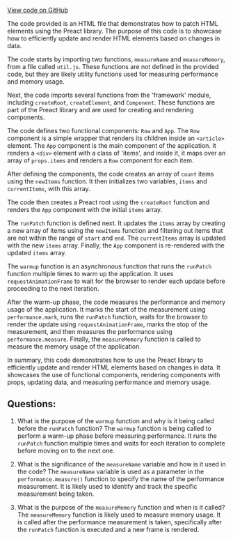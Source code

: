 [View code on GitHub](https://github.com/preactjs/preact/benches/src/filter_list.html)

The code provided is an HTML file that demonstrates how to patch HTML elements using the Preact library. The purpose of this code is to showcase how to efficiently update and render HTML elements based on changes in data.

The code starts by importing two functions, `measureName` and `measureMemory`, from a file called `util.js`. These functions are not defined in the provided code, but they are likely utility functions used for measuring performance and memory usage.

Next, the code imports several functions from the 'framework' module, including `createRoot`, `createElement`, and `Component`. These functions are part of the Preact library and are used for creating and rendering components.

The code defines two functional components: `Row` and `App`. The `Row` component is a simple wrapper that renders its children inside an `<article>` element. The `App` component is the main component of the application. It renders a `<div>` element with a class of 'items', and inside it, it maps over an array of `props.items` and renders a `Row` component for each item.

After defining the components, the code creates an array of `count` items using the `newItems` function. It then initializes two variables, `items` and `currentItems`, with this array.

The code then creates a Preact root using the `createRoot` function and renders the `App` component with the initial `items` array.

The `runPatch` function is defined next. It updates the `items` array by creating a new array of items using the `newItems` function and filtering out items that are not within the range of `start` and `end`. The `currentItems` array is updated with the new `items` array. Finally, the `App` component is re-rendered with the updated `items` array.

The `warmup` function is an asynchronous function that runs the `runPatch` function multiple times to warm up the application. It uses `requestAnimationFrame` to wait for the browser to render each update before proceeding to the next iteration.

After the warm-up phase, the code measures the performance and memory usage of the application. It marks the start of the measurement using `performance.mark`, runs the `runPatch` function, waits for the browser to render the update using `requestAnimationFrame`, marks the stop of the measurement, and then measures the performance using `performance.measure`. Finally, the `measureMemory` function is called to measure the memory usage of the application.

In summary, this code demonstrates how to use the Preact library to efficiently update and render HTML elements based on changes in data. It showcases the use of functional components, rendering components with props, updating data, and measuring performance and memory usage.
## Questions: 
 1. What is the purpose of the `warmup` function and why is it being called before the `runPatch` function? 
The `warmup` function is being called to perform a warm-up phase before measuring performance. It runs the `runPatch` function multiple times and waits for each iteration to complete before moving on to the next one.

2. What is the significance of the `measureName` variable and how is it used in the code? 
The `measureName` variable is used as a parameter in the `performance.measure()` function to specify the name of the performance measurement. It is likely used to identify and track the specific measurement being taken.

3. What is the purpose of the `measureMemory` function and when is it called? 
The `measureMemory` function is likely used to measure memory usage. It is called after the performance measurement is taken, specifically after the `runPatch` function is executed and a new frame is rendered.